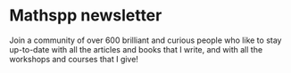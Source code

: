 # Mathspp newsletter

Join a community of over 600 brilliant and curious people who like to stay up-to-date
with all the articles and books that I write, and with all the workshops and courses that I give!

